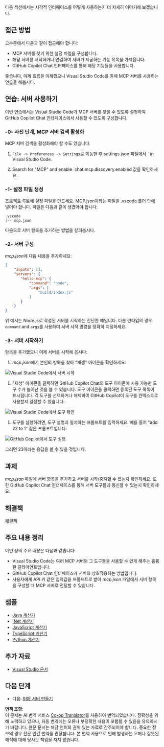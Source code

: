<!--
CO_OP_TRANSLATOR_METADATA:
{
  "original_hash": "0eb9557780cd0a2551cdb8a16c886b51",
  "translation_date": "2025-06-17T15:27:43+00:00",
  "source_file": "03-GettingStarted/04-vscode/README.md",
  "language_code": "ko"
}
-->
다음 섹션에서는 시각적 인터페이스를 어떻게 사용하는지 더 자세히 이야기해 보겠습니다.

## 접근 방법

고수준에서 다음과 같이 접근해야 합니다:

- MCP 서버를 찾기 위한 설정 파일을 구성합니다.
- 해당 서버를 시작하거나 연결하여 서버가 제공하는 기능 목록을 가져옵니다.
- GitHub Copilot Chat 인터페이스를 통해 해당 기능들을 사용합니다.

좋습니다, 이제 흐름을 이해했으니 Visual Studio Code를 통해 MCP 서버를 사용하는 연습을 해봅시다.

## 연습: 서버 사용하기

이번 연습에서는 Visual Studio Code가 MCP 서버를 찾을 수 있도록 설정하여 GitHub Copilot Chat 인터페이스에서 사용할 수 있도록 구성합니다.

### -0- 사전 단계, MCP 서버 검색 활성화

MCP 서버 검색을 활성화해야 할 수도 있습니다.

1. `File -> Preferences -> Settings`로 이동한 후 settings.json 파일에서 ` in Visual Studio Code.

1. Search for "MCP" and enable `chat.mcp.discovery.enabled 값을 확인하세요.

### -1- 설정 파일 생성

프로젝트 루트에 설정 파일을 만드세요. MCP.json이라는 파일을 .vscode 폴더 안에 넣어야 합니다. 파일은 다음과 같이 생겼어야 합니다:

```text
.vscode
|-- mcp.json
```

다음으로 서버 항목을 추가하는 방법을 살펴봅시다.

### -2- 서버 구성

*mcp.json*에 다음 내용을 추가하세요:

```json
{
    "inputs": [],
    "servers": {
       "hello-mcp": {
           "command": "node",
           "args": [
               "build/index.js"
           ]
       }
    }
}
```

위 예시는 Node.js로 작성된 서버를 시작하는 간단한 예입니다. 다른 런타임의 경우 `command` and `args`를 사용하여 서버 시작 명령을 정확히 지정하세요.

### -3- 서버 시작하기

항목을 추가했으니 이제 서버를 시작해 봅시다:

1. *mcp.json*에서 본인의 항목을 찾아 "재생" 아이콘을 확인하세요:

  ![Visual Studio Code에서 서버 시작](../../../../translated_images/vscode-start-server.8e3c986612e3555de47e5b1e37b2f3020457eeb6a206568570fd74a17e3796ad.ko.png)  

1. "재생" 아이콘을 클릭하면 GitHub Copilot Chat의 도구 아이콘에 사용 가능한 도구 수가 늘어난 것을 볼 수 있습니다. 도구 아이콘을 클릭하면 등록된 도구 목록이 표시됩니다. 각 도구를 선택하거나 해제하여 GitHub Copilot이 도구를 컨텍스트로 사용할지 결정할 수 있습니다:

  ![Visual Studio Code에서 도구 확인](../../../../translated_images/vscode-tool.0b3bbea2fb7d8c26ddf573cad15ef654e55302a323267d8ee6bd742fe7df7fed.ko.png)

1. 도구를 실행하려면, 도구 설명과 일치하는 프롬프트를 입력하세요. 예를 들어 "add 22 to 1" 같은 프롬프트입니다:

  ![GitHub Copilot에서 도구 실행](../../../../translated_images/vscode-agent.d5a0e0b897331060518fe3f13907677ef52b879db98c64d68a38338608f3751e.ko.png)

  그러면 23이라는 응답을 볼 수 있을 것입니다.

## 과제

*mcp.json* 파일에 서버 항목을 추가하고 서버를 시작/중지할 수 있는지 확인하세요. 또한 GitHub Copilot Chat 인터페이스를 통해 서버 도구들과 통신할 수 있는지 확인하세요.

## 해결책

[해결책](./solution/README.md)

## 주요 내용 정리

이번 장의 주요 내용은 다음과 같습니다:

- Visual Studio Code는 여러 MCP 서버와 그 도구들을 사용할 수 있게 해주는 훌륭한 클라이언트입니다.
- GitHub Copilot Chat 인터페이스가 서버와 상호작용하는 방법입니다.
- 사용자에게 API 키 같은 입력값을 프롬프트로 받아 *mcp.json* 파일에서 서버 항목을 구성할 때 MCP 서버로 전달할 수 있습니다.

## 샘플

- [Java 계산기](../samples/java/calculator/README.md)
- [.Net 계산기](../../../../03-GettingStarted/samples/csharp)
- [JavaScript 계산기](../samples/javascript/README.md)
- [TypeScript 계산기](../samples/typescript/README.md)
- [Python 계산기](../../../../03-GettingStarted/samples/python)

## 추가 자료

- [Visual Studio 문서](https://code.visualstudio.com/docs/copilot/chat/mcp-servers)

## 다음 단계

- 다음: [SSE 서버 만들기](/03-GettingStarted/05-sse-server/README.md)

**면책 조항**:  
이 문서는 AI 번역 서비스 [Co-op Translator](https://github.com/Azure/co-op-translator)를 사용하여 번역되었습니다. 정확성을 위해 노력하고 있으나, 자동 번역에는 오류나 부정확한 내용이 포함될 수 있음을 유의하시기 바랍니다. 원문 문서는 해당 언어의 권위 있는 자료로 간주되어야 합니다. 중요한 정보의 경우 전문 인간 번역을 권장합니다. 본 번역 사용으로 인해 발생하는 오해나 잘못된 해석에 대해 당사는 책임을 지지 않습니다.